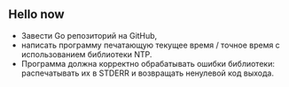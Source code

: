 ## Hello now
* Завести Go репозиторий на GitHub, 
* написать программу печатающую текущее время / точное время с использованием библиотеки NTP.
* Программа должна корректно обрабатывать ошибки библиотеки:  
распечатывать их в STDERR и возвращать ненулевой код выхода.
